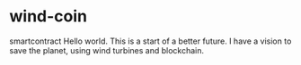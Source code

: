 # wind-coin
smartcontract
Hello world. This is a start of a better future. I have a vision to save the planet, using wind turbines and blockchain.

